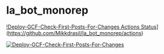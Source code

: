 # la_bot_monorep

[!Deploy-GCF-Check-First-Posts-For-Changes Actions Status](https://github.com/Mikkdrasil/la_bot_monorep/workflows/Deploy-GCF-Check-First-Posts-For-Changes/check_first_posts_for_changes.svg)](https://github.com/Mikkdrasil/la_bot_monorep/actions)


[![Deploy-GCF-Check-First-Posts-For-Changes](https://github.com/Mikkdrasil/la_bot_monorep/actions/workflows/deploy_check_first_posts_for_changes.yml/badge.svg?branch=main)](https://github.com/Mikkdrasil/la_bot_monorep/actions/workflows/deploy_check_first_posts_for_changes.yml)